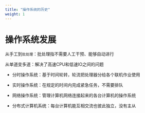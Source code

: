 ```yaml
---
title: "操作系统的历史"
weight: 1
---
```


# 操作系统发展

从手工到`批处理`：批处理指不需要人工干预、能够自动进行

从单道变多道：解决了高速CPU和低速IO之间的问题



- 分时操作系统：基于时间轮转，轮流把处理器分给各个联机作业使用
- 实时操作系统：在规定的时间内完成紧急任务，不需要排队



- 网络操作系统：管理计算机网络连接起来的各台计算机的操作系统
- 分布式计算机系统：每台计算机能互相交流也彼此独立，没有主从
